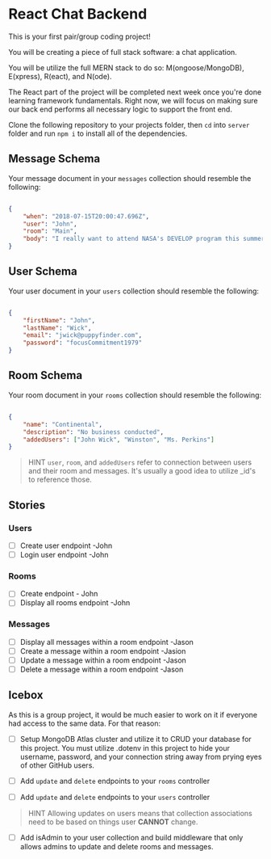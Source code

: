 # React Chat Backend

This is your first pair/group coding project!

You will be creating a piece of full stack software: a chat application.

You will be utilize the full MERN stack to do so: M(ongoose/MongoDB), E(xpress), R(eact), and N(ode).

The React part of the project will be completed next week once you're done learning framework fundamentals. Right now, we will focus on making sure our back end performs all necessary logic to support the front end.

Clone the following repository to your projects folder, then `cd` into `server` folder and run `npm i` to install all of the dependencies.

## Message Schema

Your message document in your `messages` collection should resemble the following:

```json

{
    "when": "2018-07-15T20:00:47.696Z",
    "user": "John",
    "room": "Main",
    "body": "I really want to attend NASA's DEVELOP program this summer!"
}

```

## User Schema

Your user document in your `users` collection should resemble the following:

```json

{
    "firstName": "John",
    "lastName": "Wick",
    "email": "jwick@puppyfinder.com",
    "password": "focusCommitment1979"
}

```

## Room Schema

Your room document in your `rooms` collection should resemble the following:

```json

{
    "name": "Continental",
    "description": "No business conducted",
    "addedUsers": ["John Wick", "Winston", "Ms. Perkins"]
}

```
> HINT
> `user`, `room`, and `addedUsers` refer to connection between users and their room and messages.
> It's usually a good idea to utilize _id's to reference those.

## Stories

### Users


- [ ] Create user endpoint -John
- [ ] Login user endpoint -John

### Rooms

- [ ] Create endpoint - John
- [ ] Display all rooms endpoint -John

### Messages

- [ ] Display all messages within a room endpoint -Jason
- [ ] Create a message within a room endpoint -Jasion
- [ ] Update a message within a room endpoint -Jason
- [ ] Delete a message within a room endpoint -Jason

## Icebox

As this is a group project, it would be much easier to work on it if everyone had access to the same data. For that reason:

- [ ] Setup MongoDB Atlas cluster and utilize it to CRUD your database for this project. You must utilize .dotenv in this project to hide your username, password, and your connection string away from prying eyes of other GitHub users.

- [ ] Add `update` and `delete` endpoints to your `rooms` controller
- [ ] Add `update` and `delete` endpoints to your `users` controller

> HINT
> Allowing updates on users means that collection associations need to be based on things user **CANNOT** change.

- [ ] Add isAdmin to your user collection and build middleware that only allows admins to update and delete rooms and messages.